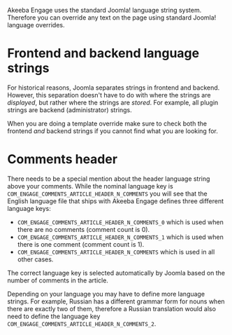 Akeeba Engage uses the standard Joomla! language string system. Therefore you can override any text on the page using standard Joomla! language overrides.

# Frontend and backend language strings

For historical reasons, Joomla separates strings in frontend and backend. However, this separation doesn't have to do with where the strings are _displayed_, but rather where the strings are _stored_. For example, all plugin strings are backend (administrator) strings.

When you are doing a template override make sure to check both the frontend _and_ backend strings if you cannot find what you are looking for.

# Comments header

There needs to be a special mention about the header language string above your comments. While the nominal language key is `COM_ENGAGE_COMMENTS_ARTICLE_HEADER_N_COMMENTS` you will see that the English language file that ships with Akeeba Engage defines three different language keys:

* `COM_ENGAGE_COMMENTS_ARTICLE_HEADER_N_COMMENTS_0` which is used when there are no comments (comment count is 0).
* `COM_ENGAGE_COMMENTS_ARTICLE_HEADER_N_COMMENTS_1` which is used when there is one comment (comment count is 1).
* `COM_ENGAGE_COMMENTS_ARTICLE_HEADER_N_COMMENTS` which is used in all other cases.

The correct language key is selected automatically by Joomla based on the number of comments in the article.

Depending on your language you may have to define more language strings. For example, Russian has a different grammar form for nouns when there are exactly two of them, therefore a Russian translation would also need to define the language key `COM_ENGAGE_COMMENTS_ARTICLE_HEADER_N_COMMENTS_2`.
